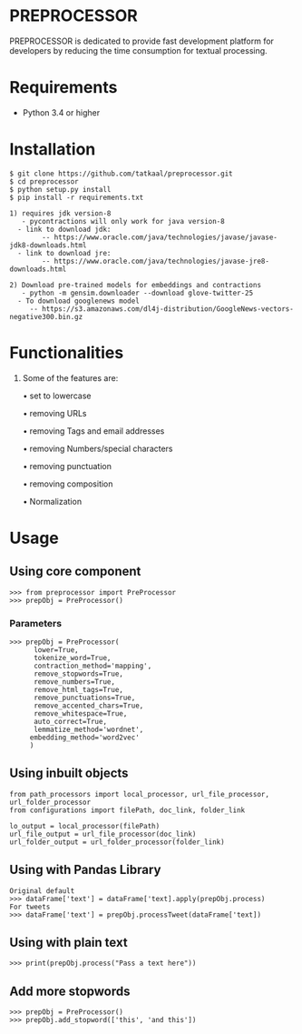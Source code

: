 # PREPROCESSOR

PREPROCESSOR is dedicated to provide fast development platform for developers by reducing the time consumption for textual processing.

# Requirements

 * Python 3.4 or higher

# Installation

 ```
 $ git clone https://github.com/tatkaal/preprocessor.git
 $ cd preprocessor
 $ python setup.py install
 $ pip install -r requirements.txt

 1) requires jdk version-8
	- pycontractions will only work for java version-8
   - link to download jdk:
         -- https://www.oracle.com/java/technologies/javase/javase-jdk8-downloads.html
   - link to download jre:
         -- https://www.oracle.com/java/technologies/javase-jre8-downloads.html

 2) Download pre-trained models for embeddings and contractions
	- python -m gensim.downloader --download glove-twitter-25
   - To download googlenews model
      -- https://s3.amazonaws.com/dl4j-distribution/GoogleNews-vectors-negative300.bin.gz
 ```

# Functionalities
1. Some of the features are:

   • set to lowercase
   
   • removing URLs
   
   • removing Tags and email addresses
   
   • removing Numbers/special characters
   
   • removing punctuation
   
   • removing composition
   
   • Normalization

# Usage

## Using core component
```
>>> from preprocessor import PreProcessor
>>> prepObj = PreProcessor()
```
 ### Parameters
 ```
 >>> prepObj = PreProcessor(
       lower=True,
       tokenize_word=True,
       contraction_method='mapping',
       remove_stopwords=True,
       remove_numbers=True,
       remove_html_tags=True,
       remove_punctuations=True,
       remove_accented_chars=True,
       remove_whitespace=True,
       auto_correct=True,
       lemmatize_method='wordnet',
      embedding_method='word2vec'
      )
 ```
 ## Using inbuilt objects
 ```
 from path_processors import local_processor, url_file_processor, url_folder_processor
 from configurations import filePath, doc_link, folder_link

 lo_output = local_processor(filePath)
 url_file_output = url_file_processor(doc_link)
 url_folder_output = url_folder_processor(folder_link)

 ```

 ## Using with Pandas Library
 ```
 Original default
 >>> dataFrame['text'] = dataFrame['text].apply(prepObj.process)
 For tweets
 >>> dataFrame['text'] = prepObj.processTweet(dataFrame['text])

 ```
 ## Using with plain text
 ```
 >>> print(prepObj.process("Pass a text here"))
 ```
 ## Add more stopwords
 ```
 >>> prepObj = PreProcessor()
 >>> prepObj.add_stopword(['this', 'and this'])
 ```